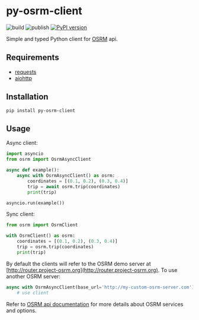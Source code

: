 # py-osrm-client
![build](https://github.com/tomrss/py-osrm-client/actions/workflows/build.yml/badge.svg)
![publish](https://github.com/tomrss/py-osrm-client/actions/workflows/publish.yml/badge.svg)
[![PyPI version](https://badge.fury.io/py/py-osrm-client.svg)](https://badge.fury.io/py/py-osrm-client)

Simple and typed Python client for [OSRM](http://project-osrm.org/) api.

## Requirements

- [requests](https://pypi.org/project/requests/)
- [aiohttp](https://pypi.org/project/aiohttp/)


## Installation

```shell
pip install py-osrm-client
```

## Usage

Async client:

```python
import asyncio
from osrm import OsrmAsyncClient

async def example():
    async with OsrmAsyncClient() as osrm:
        coordinates = [(0.1, 0.2), (0.3, 0.4)]
        trip = await osrm.trip(coordinates)
        print(trip)

asyncio.run(example())
```


Sync client:

```python
from osrm import OsrmClient

with OsrmClient() as osrm:
    coordinates = [(0.1, 0.2), (0.3, 0.4)]
    trip = osrm.trip(coordinates)
    print(trip)
```

By default the clients will refer to the OSRM demo server at [http://router.project-osrm.org](http://router.project-osrm.org). 
To use another OSRM server:

```python
async with OsrmAsyncClient(base_url='http://my-custom-osrm-server.com') as osrm:
    # use client
```

Refer to [OSRM api documentation](http://project-osrm.org/docs/v5.5.1/api/) for more details 
about OSRM services and options.
